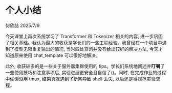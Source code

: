 # 个人小结
何欣喆 2025/7/9

今天课堂上再次系统学习了 Transformer 和 Tokenizer 相关的内容, 进一步巩固了相关基础。我认为最大的收获是学长们的一些工程经验。我曾经在一个项目中遇到了模型无限重复输出的情况, 当时四处查询并没有给出较好的解决方法, 今天才知道原来使用 chat_template 可以很好地解决。

此外, 收获较多的是一些关于服务器集群使用的 tips。学长们系统地阐述并**叮嘱**了一些使用技巧和注意事项后, 实验进展更安全且自信了()。同时, 在完成作业的过程中偷懒没用 tmux, 结果真就遇到了断网导致 shell 丢失, 以后还是得规范实验流程。